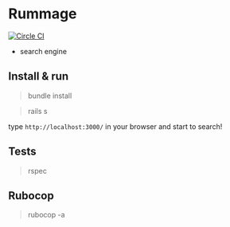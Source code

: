 
Rummage
=====

[![Circle CI](https://circleci.com/gh/mpakus/rummage/tree/master.svg?style=svg)](https://circleci.com/gh/mpakus/rummage/tree/master)

* search engine

Install & run
----
> bundle install

> rails s

type `http://localhost:3000/` in your browser and start to search!

Tests
---
> rspec

Rubocop
--- 
> rubocop -a

